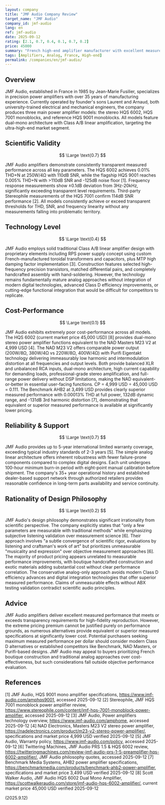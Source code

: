 ```yaml
---
layout: company
title: "JMF Audio Company Review"
target_name: "JMF Audio"
company_id: jmf-audio
lang: en
ref: jmf-audio
date: 2025-09-12
rating: [2.1, 0.7, 0.4, 0.1, 0.7, 0.2]
price: 45000
summary: "French high-end amplifier manufacturer with excellent measured performance but extremely poor cost-effectiveness due to boutique pricing and traditional analog-only approach"
tags: [Amplifiers, Analog, France, High-end]
permalink: /companies/en/jmf-audio/
---
```

## Overview

JMF Audio, established in France in 1985 by Jean-Marie Fusilier, specializes in precision power amplifiers with over 35 years of manufacturing experience. Currently operated by founder's sons Laurent and Arnaud, both university-trained electrical and mechanical engineers, the company produces three main power amplifier models: the stereo HQS 6002, HQS 7001 monoblocks, and reference HQS 9001 monoblocks. All models feature dual-mono architecture with Class A/B linear amplification, targeting the ultra-high-end market segment.

## Scientific Validity

$$ \Large \text{0.7} $$

JMF Audio amplifiers demonstrate consistently transparent measured performance across all key parameters. The HQS 6002 achieves 0.01% THD+N at 250W/4Ω with 110dB SNR, while the flagship HQS 9001 reaches 0.005% THD+N with >110dB SNR and -125dB noise floor [1]. Frequency response measurements show ±0.1dB deviation from 3Hz-20kHz, significantly exceeding transparent level requirements. Third-party Stereophile measurements of the HQS 7001 confirm 114dB SNR performance [2]. All models consistently achieve or exceed transparent thresholds for THD, SNR, and frequency linearity without any measurements falling into problematic territory.

## Technology Level

$$ \Large \text{0.4} $$

JMF Audio employs solid traditional Class A/B linear amplifier design with proprietary elements including RPS power supply concept using custom French-manufactured toroidal transformers and capacitors, plus MTP high damping factor implementation [3]. Construction features selected high-frequency precision transistors, matched differential pairs, and completely handcrafted assembly with hand-soldering. However, the technology remains fundamentally mature analog approaches without integration of modern digital technologies, advanced Class D efficiency improvements, or cutting-edge functional integration that would be difficult for competitors to replicate.

## Cost-Performance

$$ \Large \text{0.1} $$

JMF Audio exhibits extremely poor cost-performance across all models. The HQS 6002 (current market price 45,000 USD) [8] provides dual-mono stereo power amplifier functions equivalent to the NAD Masters M23 V2 at 4,999 USD [4]. The NAD M23 V2 offers comparable power output (200W/8Ω, 380W/4Ω vs 220W/8Ω, 400W/4Ω) with Purifi Eigentakt technology delivering immeasurably low harmonic and intermodulation distortion at all frequencies and output levels. Both provide balanced XLR and unbalanced RCA inputs, dual-mono architecture, high current capability for demanding loads, professional-grade stereo amplification, and full-range power delivery without DSP limitations, making the NAD equivalent-or-better in essential user-facing functions. CP = 4,999 USD ÷ 45,000 USD = 0.111. The Benchmark AHB2 at 3,499 USD provides clearly superior measured performance with 0.00013% THD at full power, 132dB dynamic range, and -131dB 3rd harmonic distortion [7], demonstrating that equivalent or superior measured performance is available at significantly lower pricing.

## Reliability & Support

$$ \Large \text{0.7} $$

JMF Audio provides up to 5-year international limited warranty coverage, exceeding typical industry standards of 2-3 years [5]. The simple analog linear architecture offers inherent robustness with fewer failure-prone components compared to complex digital designs. Each unit undergoes 100-hour minimum burn-in period with eight-point manual calibration before shipment. The company's 35+ year operational history and established dealer-based support network through authorized retailers provides reasonable confidence in long-term parts availability and service continuity.

## Rationality of Design Philosophy

$$ \Large \text{0.2} $$

JMF Audio's design philosophy demonstrates significant irrationality from scientific perspective. The company explicitly states that "only a few parameters are measurable with traditional methods" while emphasizing subjective listening validation over measurement science [6]. Their approach involves "a subtle convergence of scientific rigor, evaluations by listening and craftsman's work of art" but prioritizes unmeasurable "musicality and expression" over objective measurement approaches [6]. The majority of product pricing appears unrelated to measurable performance improvements, with boutique handcrafted construction and exotic materials adding substantial cost without clear performance correlation. The conservative analog-only approach avoids modern Class D efficiency advances and digital integration technologies that offer superior measured performance. Claims of unmeasurable effects without ABX testing validation contradict scientific audio principles.

## Advice

JMF Audio amplifiers deliver excellent measured performance that meets or exceeds transparency requirements for high-fidelity reproduction. However, the extreme pricing premium cannot be justified purely on performance grounds, as numerous alternatives provide equivalent or superior measured specifications at significantly lower cost. Potential purchasers seeking maximum measured performance per dollar should consider modern Class D alternatives or established competitors like Benchmark, NAD Masters, or Purifi-based designs. JMF Audio may appeal to buyers prioritizing French boutique construction and traditional analog approaches over cost-effectiveness, but such considerations fall outside objective performance evaluation.

## References

[1] JMF Audio, HQS 9001 mono amplifier specifications, https://www.jmf-audio.com/amphqs9001, accessed 2025-09-12
[2] Stereophile, JMF HQS 7001 monoblock power amplifier review, https://www.stereophile.com/content/jmf-hqs-7001-monoblock-power-amplifier, accessed 2025-09-12
[3] JMF Audio, Power amplifiers technology overview, https://www.jmf-audio.com/amphome, accessed 2025-09-12
[4] NAD Electronics, Masters M23 V2 stereo power amplifier, https://nadelectronics.com/product/m23-v2-stereo-power-amplifier/, specifications and market price 4,999 USD verified 2025-09-12
[5] JMF Audio, Warranty policy, https://www.jmf-audio.com/policy, accessed 2025-09-12
[6] Twittering Machines, JMF Audio PRS 1.5 & HQS 6002 review, https://twitteringmachines.com/review-jmf-audio-prs-1-5-preamplifier-hqs-6002-amplifier/, JMF Audio philosophy quotes, accessed 2025-09-12
[7] Benchmark Media Systems, AHB2 power amplifier specifications, https://benchmarkmedia.com/products/benchmark-ahb2-power-amplifier, specifications and market price 3,499 USD verified 2025-09-12
[8] Scott Walker Audio, JMF Audio HQS 6002 Dual Mono Amplifier, https://scottwalkeraudio.com/store/jmf-audio-hqs-6002-amplifier/, current market price 45,000 USD verified 2025-09-12

(2025.9.12)